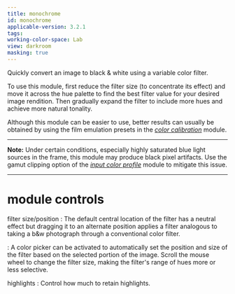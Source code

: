 ```yaml
---
title: monochrome
id: monochrome
applicable-version: 3.2.1
tags: 
working-color-space: Lab 
view: darkroom
masking: true
---
```


Quickly convert an image to black & white using a variable color filter.

To use this module, first reduce the filter size (to concentrate its effect) and move it across the hue palette to find the best filter value for your desired image rendition. Then gradually expand the filter to include more hues and achieve more natural tonality.

Although this module can be easier to use, better results can usually be obtained by using the film emulation presets in the [_color calibration_](./color-calibration.md) module.

---

**Note:** Under certain conditions, especially highly saturated blue light sources in the frame, this module may produce black pixel artifacts. Use the gamut clipping option of the [_input color profile_](./input-color-profile.md) module to mitigate this issue.

---

# module controls

filter size/position
: The default central location of the filter has a neutral effect but dragging it to an alternate position applies a filter analogous to taking a b&w photograph through a conventional color filter.

: A color picker can be activated to automatically set the position and size of the filter based on the selected portion of the image. Scroll the mouse wheel to change the filter size, making the filter's range of hues more or less selective.

highlights
: Control how much to retain highlights.

